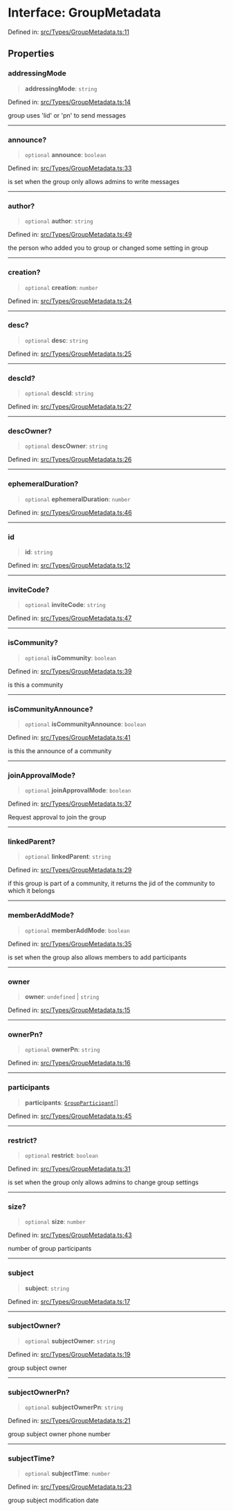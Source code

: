 # Interface: GroupMetadata

Defined in: [src/Types/GroupMetadata.ts:11](https://github.com/Fokusdotid/Baileys/blob/c2e37a764497a58082d1525ba2f083f341e3eefa/src/Types/GroupMetadata.ts#L11)

## Properties

### addressingMode

> **addressingMode**: `string`

Defined in: [src/Types/GroupMetadata.ts:14](https://github.com/Fokusdotid/Baileys/blob/c2e37a764497a58082d1525ba2f083f341e3eefa/src/Types/GroupMetadata.ts#L14)

group uses 'lid' or 'pn' to send messages

***

### announce?

> `optional` **announce**: `boolean`

Defined in: [src/Types/GroupMetadata.ts:33](https://github.com/Fokusdotid/Baileys/blob/c2e37a764497a58082d1525ba2f083f341e3eefa/src/Types/GroupMetadata.ts#L33)

is set when the group only allows admins to write messages

***

### author?

> `optional` **author**: `string`

Defined in: [src/Types/GroupMetadata.ts:49](https://github.com/Fokusdotid/Baileys/blob/c2e37a764497a58082d1525ba2f083f341e3eefa/src/Types/GroupMetadata.ts#L49)

the person who added you to group or changed some setting in group

***

### creation?

> `optional` **creation**: `number`

Defined in: [src/Types/GroupMetadata.ts:24](https://github.com/Fokusdotid/Baileys/blob/c2e37a764497a58082d1525ba2f083f341e3eefa/src/Types/GroupMetadata.ts#L24)

***

### desc?

> `optional` **desc**: `string`

Defined in: [src/Types/GroupMetadata.ts:25](https://github.com/Fokusdotid/Baileys/blob/c2e37a764497a58082d1525ba2f083f341e3eefa/src/Types/GroupMetadata.ts#L25)

***

### descId?

> `optional` **descId**: `string`

Defined in: [src/Types/GroupMetadata.ts:27](https://github.com/Fokusdotid/Baileys/blob/c2e37a764497a58082d1525ba2f083f341e3eefa/src/Types/GroupMetadata.ts#L27)

***

### descOwner?

> `optional` **descOwner**: `string`

Defined in: [src/Types/GroupMetadata.ts:26](https://github.com/Fokusdotid/Baileys/blob/c2e37a764497a58082d1525ba2f083f341e3eefa/src/Types/GroupMetadata.ts#L26)

***

### ephemeralDuration?

> `optional` **ephemeralDuration**: `number`

Defined in: [src/Types/GroupMetadata.ts:46](https://github.com/Fokusdotid/Baileys/blob/c2e37a764497a58082d1525ba2f083f341e3eefa/src/Types/GroupMetadata.ts#L46)

***

### id

> **id**: `string`

Defined in: [src/Types/GroupMetadata.ts:12](https://github.com/Fokusdotid/Baileys/blob/c2e37a764497a58082d1525ba2f083f341e3eefa/src/Types/GroupMetadata.ts#L12)

***

### inviteCode?

> `optional` **inviteCode**: `string`

Defined in: [src/Types/GroupMetadata.ts:47](https://github.com/Fokusdotid/Baileys/blob/c2e37a764497a58082d1525ba2f083f341e3eefa/src/Types/GroupMetadata.ts#L47)

***

### isCommunity?

> `optional` **isCommunity**: `boolean`

Defined in: [src/Types/GroupMetadata.ts:39](https://github.com/Fokusdotid/Baileys/blob/c2e37a764497a58082d1525ba2f083f341e3eefa/src/Types/GroupMetadata.ts#L39)

is this a community

***

### isCommunityAnnounce?

> `optional` **isCommunityAnnounce**: `boolean`

Defined in: [src/Types/GroupMetadata.ts:41](https://github.com/Fokusdotid/Baileys/blob/c2e37a764497a58082d1525ba2f083f341e3eefa/src/Types/GroupMetadata.ts#L41)

is this the announce of a community

***

### joinApprovalMode?

> `optional` **joinApprovalMode**: `boolean`

Defined in: [src/Types/GroupMetadata.ts:37](https://github.com/Fokusdotid/Baileys/blob/c2e37a764497a58082d1525ba2f083f341e3eefa/src/Types/GroupMetadata.ts#L37)

Request approval to join the group

***

### linkedParent?

> `optional` **linkedParent**: `string`

Defined in: [src/Types/GroupMetadata.ts:29](https://github.com/Fokusdotid/Baileys/blob/c2e37a764497a58082d1525ba2f083f341e3eefa/src/Types/GroupMetadata.ts#L29)

if this group is part of a community, it returns the jid of the community to which it belongs

***

### memberAddMode?

> `optional` **memberAddMode**: `boolean`

Defined in: [src/Types/GroupMetadata.ts:35](https://github.com/Fokusdotid/Baileys/blob/c2e37a764497a58082d1525ba2f083f341e3eefa/src/Types/GroupMetadata.ts#L35)

is set when the group also allows members to add participants

***

### owner

> **owner**: `undefined` \| `string`

Defined in: [src/Types/GroupMetadata.ts:15](https://github.com/Fokusdotid/Baileys/blob/c2e37a764497a58082d1525ba2f083f341e3eefa/src/Types/GroupMetadata.ts#L15)

***

### ownerPn?

> `optional` **ownerPn**: `string`

Defined in: [src/Types/GroupMetadata.ts:16](https://github.com/Fokusdotid/Baileys/blob/c2e37a764497a58082d1525ba2f083f341e3eefa/src/Types/GroupMetadata.ts#L16)

***

### participants

> **participants**: [`GroupParticipant`](../type-aliases/GroupParticipant.md)[]

Defined in: [src/Types/GroupMetadata.ts:45](https://github.com/Fokusdotid/Baileys/blob/c2e37a764497a58082d1525ba2f083f341e3eefa/src/Types/GroupMetadata.ts#L45)

***

### restrict?

> `optional` **restrict**: `boolean`

Defined in: [src/Types/GroupMetadata.ts:31](https://github.com/Fokusdotid/Baileys/blob/c2e37a764497a58082d1525ba2f083f341e3eefa/src/Types/GroupMetadata.ts#L31)

is set when the group only allows admins to change group settings

***

### size?

> `optional` **size**: `number`

Defined in: [src/Types/GroupMetadata.ts:43](https://github.com/Fokusdotid/Baileys/blob/c2e37a764497a58082d1525ba2f083f341e3eefa/src/Types/GroupMetadata.ts#L43)

number of group participants

***

### subject

> **subject**: `string`

Defined in: [src/Types/GroupMetadata.ts:17](https://github.com/Fokusdotid/Baileys/blob/c2e37a764497a58082d1525ba2f083f341e3eefa/src/Types/GroupMetadata.ts#L17)

***

### subjectOwner?

> `optional` **subjectOwner**: `string`

Defined in: [src/Types/GroupMetadata.ts:19](https://github.com/Fokusdotid/Baileys/blob/c2e37a764497a58082d1525ba2f083f341e3eefa/src/Types/GroupMetadata.ts#L19)

group subject owner

***

### subjectOwnerPn?

> `optional` **subjectOwnerPn**: `string`

Defined in: [src/Types/GroupMetadata.ts:21](https://github.com/Fokusdotid/Baileys/blob/c2e37a764497a58082d1525ba2f083f341e3eefa/src/Types/GroupMetadata.ts#L21)

group subject owner phone number

***

### subjectTime?

> `optional` **subjectTime**: `number`

Defined in: [src/Types/GroupMetadata.ts:23](https://github.com/Fokusdotid/Baileys/blob/c2e37a764497a58082d1525ba2f083f341e3eefa/src/Types/GroupMetadata.ts#L23)

group subject modification date
